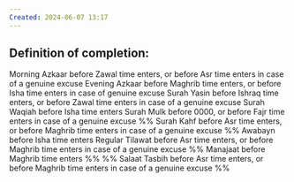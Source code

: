 ```yaml
---
Created: 2024-06-07 13:17
---
```

## Definition of completion:
Morning Azkaar before Zawal time enters, or before Asr time enters in case of a genuine excuse
Evening Azkaar before Maghrib time enters, or before Isha time enters in case of genuine excuse
Surah Yasin before Ishraq time enters, or before Zawal time enters in case of a genuine excuse
Surah Waqiah before Isha time enters
Surah Mulk before 0000, or before Fajr time enters in case of a genuine excuse
%% Surah Kahf before Asr time enters, or before Maghrib time enters in case of a genuine excuse %%
Awabayn before Isha time enters
Regular Tilawat before Asr time enters, or before Maghrib time enters in case of a genuine excuse
%% Manajaat before Maghrib time enters %%
%% Salaat Tasbih before Asr time enters, or before Maghrib time enters in case of a genuine excuse %%